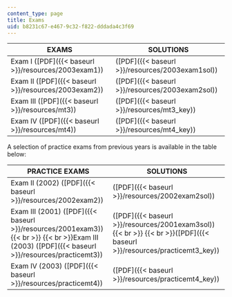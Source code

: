 ```yaml
---
content_type: page
title: Exams
uid: b8231c67-e467-9c32-f822-dddada4c3f69
---
```


| EXAMS | SOLUTIONS |
| --- | --- |
| Exam I ([PDF]({{< baseurl >}}/resources/2003exam1)) | ([PDF]({{< baseurl >}}/resources/2003exam1sol)) |
| Exam II ([PDF]({{< baseurl >}}/resources/2003exam2)) | ([PDF]({{< baseurl >}}/resources/2003exam2sol)) |
| Exam III ([PDF]({{< baseurl >}}/resources/mt3)) | ([PDF]({{< baseurl >}}/resources/mt3_key)) |
| Exam IV ([PDF]({{< baseurl >}}/resources/mt4)) | ([PDF]({{< baseurl >}}/resources/mt4_key)) 

A selection of practice exams from previous years is available in the table below:

| PRACTICE EXAMS | SOLUTIONS |
| --- | --- |
| Exam II (2002) ([PDF]({{< baseurl >}}/resources/2002exam2)) | ([PDF]({{< baseurl >}}/resources/2002exam2sol)) |
| Exam III (2001) ([PDF]({{< baseurl >}}/resources/2001exam3))  {{< br >}}  {{< br >}}Exam III (2003) ([PDF]({{< baseurl >}}/resources/practicemt3)) | ([PDF]({{< baseurl >}}/resources/2001exam3sol))  {{< br >}}  {{< br >}}([PDF]({{< baseurl >}}/resources/practicemt3_key)) |
| Exam IV (2003) ([PDF]({{< baseurl >}}/resources/practicemt4)) | ([PDF]({{< baseurl >}}/resources/practicemt4_key))